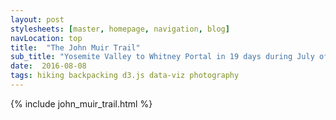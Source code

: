 ```yaml
---
layout: post
stylesheets: [master, homepage, navigation, blog]
navLocation: top 
title:  "The John Muir Trail"
sub_title: "Yosemite Valley to Whitney Portal in 19 days during July of 2016"
date:  2016-08-08
tags: hiking backpacking d3.js data-viz photography
---
```


{% include john_muir_trail.html %}
